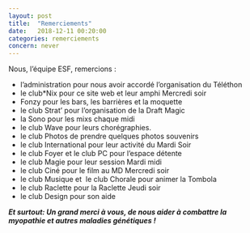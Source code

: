 ```yaml
---
layout: post
title:  "Remerciements"
date:   2018-12-11 00:20:00
categories: remerciements
concern: never
---
```

Nous, l’équipe ESF, remercions :
- l’administration​​ pour nous avoir accordé l’organisation du Téléthon
- le club*Nix​​ pour ce site web et leur amphi Mercredi soir
- Fonzy​​ pour les bars, les barrières et la moquette
- le club Strat’​​ pour l’organisation de la Draft Magic
- la Sono​​ pour les mixs chaque midi
- le club Wave​​ pour leurs chorégraphies.
- le club Photos​​ de prendre quelques photos souvenirs
- le club International​​ pour leur activité du Mardi Soir
- le club Foyer​​ et​ le club PC​​ pour l’espace détente
- le club Magie​​ pour leur session Mardi midi
- le club Ciné​​ pour le film au MD Mercredi soir
- le club Musique​​ et ​ le club Chorale​​ pour animer la Tombola
- le club Raclette​​ pour la Raclette Jeudi soir
- le club Design pour son aide


***Et surtout: Un grand merci à vous, de nous aider à combattre la
myopathie et autres maladies génétiques !***

